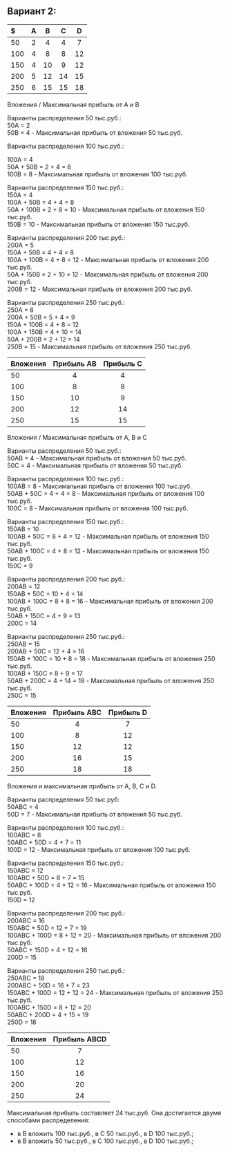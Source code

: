 ## Вариант 2:

| $   | A | B  | C  | D  |
|:----|:-:|:--:|:--:|:--:|
| 50  | 2 | 4  | 4  | 7  |
| 100 | 4 | 8  | 8  | 12 |
| 150 | 4 | 10 | 9  | 12 |
| 200 | 5 | 12 | 14 | 15 |
| 250 | 6 | 15 | 15 | 18 |

Вложения / Максимальная прибыль от А и В  
  
Варианты распределения 50 тыс.руб.:  
50A = 2  
50B = 4 - Максимальная прибыль от вложения 50 тыс.руб.  
  
Варианты распределения 100 тыс.руб.:    

100A = 4    
50A + 50B = 2 + 4 = 6      
100B = 8 - Максимальная прибыль от вложения 100 тыс.руб.   
    
Варианты распределения 150 тыс.руб.:  
150A = 4  
100A + 50B = 4 + 4 = 8  
50A + 100B = 2 + 8 = 10 - Максимальная прибыль от вложения 150 тыс.руб.   
150B = 10 - Максимальная прибыль от вложения 150 тыс.руб.  
  
Варианты распределения 200 тыс.руб.:    
200A = 5   
150A + 50B = 4 + 4 = 8  
100A + 100B = 4 + 8 = 12 - Максимальная прибыль от вложения 200 тыс.руб.  
50A + 150B = 2 + 10 = 12 - Максимальная прибыль от вложения 200 тыс.руб.  
200B = 12 - Максимальная прибыль от вложения 200 тыс.руб.  
  
Варианты распределения 250 тыс.руб.:  
250A = 6  
200A + 50B = 5 + 4 = 9   
150A + 100B = 4 + 8 = 12  
100A + 150B = 4 + 10 = 14  
50A + 200B = 2 + 12 = 14  
250B = 15 - Максимальная прибыль от вложения 250 тыс.руб.  
  
| Вложения| Прибыль AB | Прибыль С |
|:--------|:----------:|:---------:|
| 50      | 4          | 4         |
| 100     | 8          | 8         |
| 150     | 10         | 9         |
| 200     | 12         | 14        |
| 250     | 15         | 15        |
   
  
Вложения / Максимальная прибыль от А, В и С  

Варианты распределения 50 тыс.руб.:  
50AB = 4 - Максимальная прибыль от вложения 50 тыс.руб.  
50C = 4 - Максимальная прибыль от вложения 50 тыс.руб.  
  
Варианты распределения 100 тыс.руб.:  
100AB = 8 - Максимальная прибыль от вложения 100 тыс.руб.  
50AB + 50C = 4 + 4 = 8 - Максимальная прибыль от вложения 100 тыс.руб.  
100C = 8 - Максимальная прибыль от вложения 100 тыс.руб.  
  
Варианты распределения 150 тыс.руб.:  
150AB = 10  
100AB + 50C = 8 + 4 = 12 - Максимальная прибыль от вложения 150 тыс.руб.  
50AB + 100C = 4 + 8 = 12 - Максимальная прибыль от вложения 150 тыс.руб.  
150C = 9  
  
Варианты распределения 200 тыс.руб.:  
200AB = 12  
150AB + 50C = 10 + 4 = 14  
100AB + 100C = 8 + 8 = 16 - Максимальная прибыль от вложения 200 тыс.руб.  
50AB + 150C = 4 + 9 = 13  
200C = 14  
  
Варианты распределения 250 тыс.руб.:  
250AB = 15  
200AB + 50C = 12 + 4 = 16  
150AB + 100C = 10 + 8 = 18 - Максимальная прибыль от вложения 250 тыс.руб.  
100AB + 150C = 8 + 9 = 17  
50AB + 200C = 4 + 14 = 18 - Максимальная прибыль от вложения 250 тыс.руб.  
250C = 15  
  
| Вложения| Прибыль ABC | Прибыль D |
|:--------|:-----------:|:---------:|
| 50      | 4           | 7         |
| 100     | 8           | 12        |
| 150     | 12          | 12        |
| 200     | 16          | 15        |
| 250     | 18          | 18        |
  
Вложения и максимальная прибыль от А, В, С и D.  
  
Варианты распределения 50 тыс.руб:  
50ABC = 4  
50D = 7 - Максимальная прибыль от вложения 50 тыс.руб.  
  
Варианты распределения 100 тыс.руб.:  
100ABC = 8  
50ABC + 50D = 4 + 7 = 11  
100D = 12 - Максимальная прибыль от вложения 100 тыс.руб.  
  
Варианты распределения 150 тыс.руб.:  
150ABC = 12  
100ABC + 50D = 8 + 7 = 15  
50ABC + 100D = 4 + 12 = 16 - Максимальная прибыль от вложения 150 тыс.руб.  
150D = 12  
  
Варианты распределения 200 тыс.руб.:  
200ABC = 16  
150ABC + 50D = 12 + 7 = 19  
100ABC + 100D = 8 + 12 = 20 - Максимальная прибыль от вложения 200 тыс.руб.  
50ABC + 150D = 4 + 12 = 16  
200D = 15  
  
Варианты распределения 250 тыс.руб.:  
250ABC = 18  
200ABC + 50D = 16 + 7 = 23  
150ABC + 100D = 12 + 12 = 24 - Максимальная прибыль от вложения 250 тыс.руб.  
100ABC + 150D = 8 + 12 = 20  
50ABC + 200D = 4 + 15 = 19  
250D = 18  
  
| Вложения| Прибыль ABCD | 
|:--------|:------------:|
| 50      | 7            |
| 100     | 12           |
| 150     | 16           |
| 200     | 20           |
| 250     | 24           |
  
Максимальная прибыль составляет 24 тыс.руб. Она достигается двумя способами распределения:  
- в В вложить 100 тыс.руб., в С 50 тыс.руб., в D 100 тыс.руб.;
- в В вложить 50 тыс.руб., в С 100 тыс.руб., в D 100 тыс.руб.;

